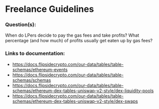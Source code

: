 # Freelance Guidelines

### Question(s):
When do LPers decide to pay the gas fees and take profits? What percentage (and how much) of profits usually get eaten up by gas fees?

### Links to documentation: 
- https://docs.flipsidecrypto.com/our-data/tables/table-schemas/ethereum-events
- https://docs.flipsidecrypto.com/our-data/tables/table-schemas/schemas
- https://docs.flipsidecrypto.com/our-data/tables/table-schemas/ethereum-dex-tables-uniswap-v2-style/dex-liquidity-pools
- https://docs.flipsidecrypto.com/our-data/tables/table-schemas/ethereum-dex-tables-uniswap-v2-style/dex-swaps
